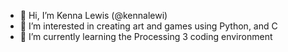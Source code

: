 - 👋 Hi, I’m Kenna Lewis (@kennalewi)
- 👀 I’m interested in creating art and games using Python, and C
- 🌱 I’m currently learning the Processing 3 coding environment

<!---
kennalewi/kennalewi is a ✨ special ✨ repository because its `README.md` (this file) appears on your GitHub profile.
You can click the Preview link to take a look at your changes.
--->
